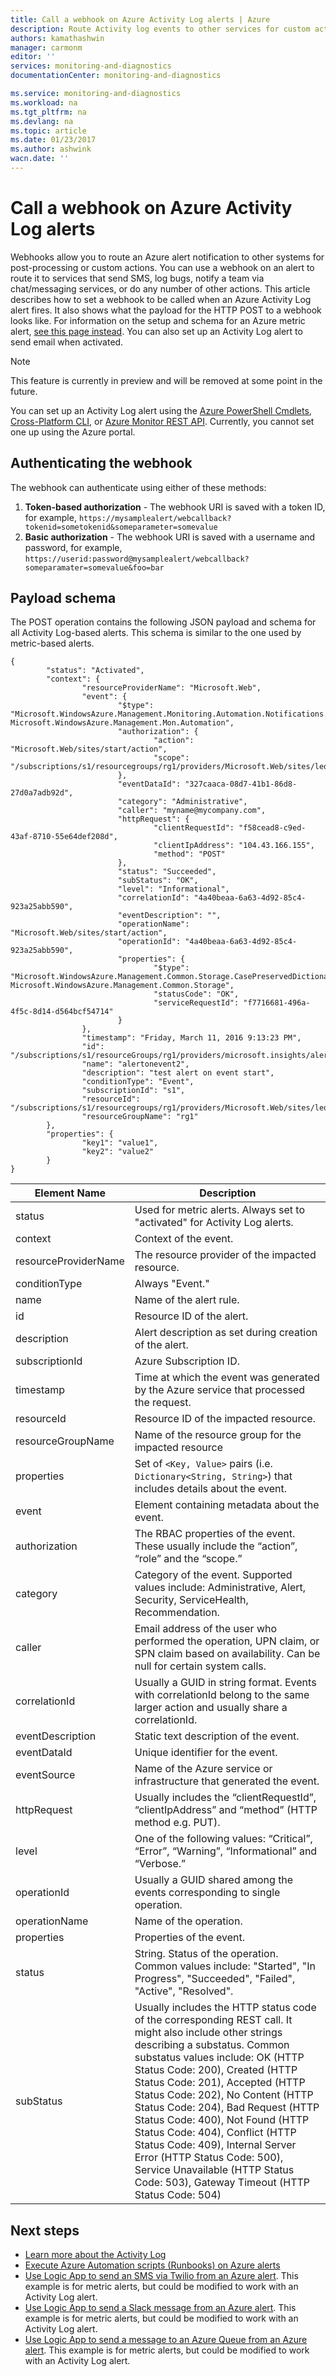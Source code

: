 ```yaml
---
title: Call a webhook on Azure Activity Log alerts | Azure
description: Route Activity log events to other services for custom actions. For example send SMS, log bugs, or notify a team via chat/messaging service.
authors: kamathashwin
manager: carmonm
editor: ''
services: monitoring-and-diagnostics
documentationCenter: monitoring-and-diagnostics

ms.service: monitoring-and-diagnostics
ms.workload: na
ms.tgt_pltfrm: na
ms.devlang: na
ms.topic: article
ms.date: 01/23/2017
ms.author: ashwink
wacn.date: ''
---
```


# Call a webhook on Azure Activity Log alerts
Webhooks allow you to route an Azure alert notification to other systems for post-processing or custom actions. You can use a webhook on an alert to route it to services that send SMS, log bugs, notify a team via chat/messaging services, or do any number of other actions. This article describes how to set a webhook to be called when an Azure Activity Log alert fires. It also shows what the payload for the HTTP POST to a webhook looks like. For information on the setup and schema for an Azure metric alert, [see this page instead](insights-webhooks-alerts.md). You can also set up an Activity Log alert to send email when activated.

>[!NOTE]
> This feature is currently in preview and will be removed at some point in the future.

You can set up an Activity Log alert using the [Azure PowerShell Cmdlets](./insights-powershell-samples.md#create-alert-rules), [Cross-Platform CLI](./insights-cli-samples.md#work-with-alerts), or [Azure Monitor REST API](https://msdn.microsoft.com/zh-cn/library/azure/dn933805.aspx). Currently, you cannot set one up using the Azure portal.

## Authenticating the webhook
The webhook can authenticate using either of these methods:

1. **Token-based authorization** - The webhook URI is saved with a token ID, for example, `https://mysamplealert/webcallback?tokenid=sometokenid&someparameter=somevalue`
2. **Basic authorization** - The webhook URI is saved with a username and password, for example, `https://userid:password@mysamplealert/webcallback?someparamater=somevalue&foo=bar`

## Payload schema
The POST operation contains the following JSON payload and schema for all Activity Log-based alerts. This schema is similar to the one used by metric-based alerts.

```
{
        "status": "Activated",
        "context": {
                "resourceProviderName": "Microsoft.Web",
                "event": {
                        "$type": "Microsoft.WindowsAzure.Management.Monitoring.Automation.Notifications.GenericNotifications.Datacontracts.InstanceEventContext, Microsoft.WindowsAzure.Management.Mon.Automation",
                        "authorization": {
                                "action": "Microsoft.Web/sites/start/action",
                                "scope": "/subscriptions/s1/resourcegroups/rg1/providers/Microsoft.Web/sites/leoalerttest"
                        },
                        "eventDataId": "327caaca-08d7-41b1-86d8-27d0a7adb92d",
                        "category": "Administrative",
                        "caller": "myname@mycompany.com",
                        "httpRequest": {
                                "clientRequestId": "f58cead8-c9ed-43af-8710-55e64def208d",
                                "clientIpAddress": "104.43.166.155",
                                "method": "POST"
                        },
                        "status": "Succeeded",
                        "subStatus": "OK",
                        "level": "Informational",
                        "correlationId": "4a40beaa-6a63-4d92-85c4-923a25abb590",
                        "eventDescription": "",
                        "operationName": "Microsoft.Web/sites/start/action",
                        "operationId": "4a40beaa-6a63-4d92-85c4-923a25abb590",
                        "properties": {
                                "$type": "Microsoft.WindowsAzure.Management.Common.Storage.CasePreservedDictionary, Microsoft.WindowsAzure.Management.Common.Storage",
                                "statusCode": "OK",
                                "serviceRequestId": "f7716681-496a-4f5c-8d14-d564bcf54714"
                        }
                },
                "timestamp": "Friday, March 11, 2016 9:13:23 PM",
                "id": "/subscriptions/s1/resourceGroups/rg1/providers/microsoft.insights/alertrules/alertonevent2",
                "name": "alertonevent2",
                "description": "test alert on event start",
                "conditionType": "Event",
                "subscriptionId": "s1",
                "resourceId": "/subscriptions/s1/resourcegroups/rg1/providers/Microsoft.Web/sites/leoalerttest",
                "resourceGroupName": "rg1"
        },
        "properties": {
                "key1": "value1",
                "key2": "value2"
        }
}
```

|Element Name|	Description|
|---|---|
|status	|Used for metric alerts. Always set to "activated" for Activity Log alerts.|
|context|Context of the event.|
|resourceProviderName|The resource provider of the impacted resource.|
|conditionType	|Always "Event."|
|name	|Name of the alert rule.|
|id	|Resource ID of the alert.|
|description|	Alert description as set during creation of the alert.|
|subscriptionId	|Azure Subscription ID.|
|timestamp|	Time at which the event was generated by the Azure service that processed the request.|
|resourceId	|Resource ID of the impacted resource.|
|resourceGroupName|Name of the resource group for the impacted resource|
|properties	|Set of `<Key, Value>` pairs (i.e. `Dictionary<String, String>`) that includes details about the event.|
|event|Element containing metadata about the event.|
|authorization|The RBAC properties of the event. These usually include the “action”, “role” and the “scope.”|
|category	| Category of the event. Supported values include: Administrative, Alert, Security, ServiceHealth, Recommendation.|
|caller|Email address of the user who performed the operation, UPN claim, or SPN claim based on availability. Can be null for certain system calls.|
|correlationId|	Usually a GUID in string format. Events with correlationId belong to the same larger action and usually share a correlationId.|
|eventDescription	|Static text description of the event.|
|eventDataId|Unique identifier for the event.|
|eventSource	|Name of the Azure service or infrastructure that generated the event.|
|httpRequest|	Usually includes the “clientRequestId”, “clientIpAddress” and “method” (HTTP method e.g. PUT).|
|level|One of the following values: “Critical”, “Error”, “Warning”, “Informational” and “Verbose.”|
|operationId|Usually a GUID shared among the events corresponding to single operation.|
|operationName|Name of the operation.|
|properties	|Properties of the event.|
|status|String. Status of the operation. Common values include: "Started", "In Progress", "Succeeded", "Failed", "Active", "Resolved".|
|subStatus|	Usually includes the HTTP status code of the corresponding REST call. It might also include other strings describing a substatus. Common substatus values include: OK (HTTP Status Code: 200), Created (HTTP Status Code: 201), Accepted (HTTP Status Code: 202), No Content (HTTP Status Code: 204), Bad Request (HTTP Status Code: 400), Not Found (HTTP Status Code: 404), Conflict (HTTP Status Code: 409), Internal Server Error (HTTP Status Code: 500), Service Unavailable (HTTP Status Code: 503), Gateway Timeout (HTTP Status Code: 504)|

## Next steps
- [Learn more about the Activity Log](./monitoring-overview-activity-logs.md)
- [Execute Azure Automation scripts (Runbooks) on Azure alerts](http://go.microsoft.com/fwlink/?LinkId=627081)
- [Use Logic App to send an SMS via Twilio from an Azure alert](https://github.com/Azure/azure-quickstart-templates/tree/master/201-alert-to-text-message-with-logic-app). This example is for metric alerts, but could be modified to work with an Activity Log alert.
- [Use Logic App to send a Slack message from an Azure alert](https://github.com/Azure/azure-quickstart-templates/tree/master/201-alert-to-slack-with-logic-app). This example is for metric alerts, but could be modified to work with an Activity Log alert.
- [Use Logic App to send a message to an Azure Queue from an Azure alert](https://github.com/Azure/azure-quickstart-templates/tree/master/201-alert-to-queue-with-logic-app). This example is for metric alerts, but could be modified to work with an Activity Log alert.